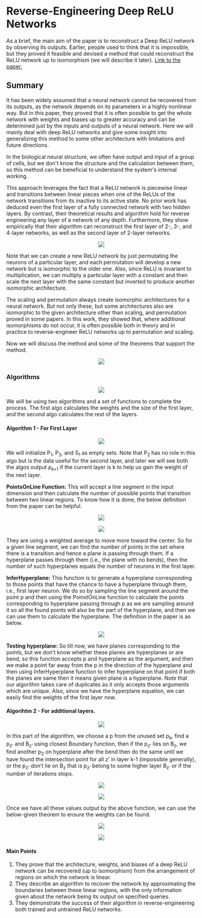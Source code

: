 # **Reverse-Engineering Deep ReLU Networks**

As a brief, the main aim of the paper is to reconstruct a Deep ReLU network by observing its outputs. Earlier, people used to think that it is impossible, but they proved it feasible and devised a method that could reconstruct the ReLU network up to isomorphism (we will describe it later). [Link to the paper.](https://arxiv.org/abs/1910.00744)

## Summary

It has been widely assumed that a neural network cannot be recovered from its outputs, as the network depends on its parameters in a highly nonlinear way. But in this paper, they proved that it is often possible to get the whole network with weights and biases up to greater accuracy and can be determined just by the inputs and outputs of a neural network. Here we will mainly deal with deep ReLU networks and give some insight into generalizing this method to some other architecture with limitations and future directions.

In the biological neural structure, we often have output and input of a group of cells, but we don't know the structure and the calculation between them, so this method can be beneficial to understand the system's internal working.

This approach leverages the fact that a ReLU network is piecewise linear and transitions between linear pieces when one of the ReLUs of the network transitions from its inactive to its active state. No prior work has deduced even the first layer of a fully connected network with two hidden layers. By contrast, their theoretical results and algorithm hold for reverse engineering any layer of a network of any depth. Furthermore, they show empirically that their algorithm can reconstruct the first layer of 2-, 3-, and 4-layer networks, as well as the second layer of 2-layer networks.

 <p align="center">
  <img src="https://raw.githubusercontent.com/Hulkido/Papers_I_Read/main/images/Reverse-Engineering%20Deep%20ReLU%20Networks%201st.png" />
</p>

Note that we can create a new ReLU network by just permutating the neurons of a particular layer, and each permutation will develop a new network but is isomorphic to the older one. Also, since ReLU is invariant to multiplication, we can multiply a particular layer with a constant and then scale the next layer with the same constant but inverted to produce another isomorphic architecture. 

The scaling and permutation always create isomorphic architectures for a neural network. But not only these, but some architectures also are isomorphic to the given architecture other than scaling, and permutation proved in some papers. In this work, they showed that, where additional isomorphisms do not occur, it is often possible both in theory and in practice to reverse-engineer ReLU networks up to permutation and scaling.

Now we will discuss the method and some of the theorems that support the method.

 <p align="center">
  <img src="https://raw.githubusercontent.com/Hulkido/Papers_I_Read/main/images/Reverse-Engineering%20Deep%20ReLU%20Networks%202nd.png" />
</p>

### Algorithms

<p align="center">
  <img src="https://raw.githubusercontent.com/Hulkido/Papers_I_Read/main/images/Reverse-Engineering%20Deep%20ReLU%20Networks%203rd.png" />
</p>

We will be using two algorithms and a set of functions to complete the process. The first algo calculates the weights and the size of the first layer, and the second algo calculates the rest of the layers.

#### Algorithm 1 - For First Layer
<p align="center">
  <img src="https://raw.githubusercontent.com/Hulkido/Papers_I_Read/main/images/Reverse-Engineering%20Deep%20ReLU%20Networks%204th.png" />
</p>

We will initialize P<sub>1</sub>, P<sub>2</sub>, and S<sub>1</sub> as empty sets. Note that P<sub>2</sub> has no role in this algo but is the data useful for the second layer, and later we will see both the algos output p<sub>k+1</sub> if the current layer is k to help us gain the weight of the next layer.

**PointsOnLine Function:** This will accept a line segment in the input dimension and then calculate the number of possible points that transition between two linear regions. To know how it is done, the below definition from the paper can be helpful.

<p align="center">
  <img src="https://raw.githubusercontent.com/Hulkido/Papers_I_Read/main/images/Reverse-Engineering%20Deep%20ReLU%20Networks%205_1.png" />
</p> 
<p align="center">
  <img src="https://raw.githubusercontent.com/Hulkido/Papers_I_Read/main/images/Reverse-Engineering%20Deep%20ReLU%20Networks%205_2.png" />
</p>

They are using a weighted average to move more toward the center. So for a given line segment, we can find the number of points in the set where there is a transition and hence a plane is passing through them. If a hyperplane passes through them (i.e., the plane with no bends), then the number of such hyperplanes equals the number of neurons in the first layer.

**InferHyperplane:** This function is to generate a hyperplane corresponding to those points that have the chance to have a hyperplane through them, i.e., first layer neuron. We do so by sampling the line segment around the point p and then using the PoinstOnLine function to calculate the points corresponding to hyperplane passing through p as we are sampling around it so all the found points will also be the part of the hyperplane, and then we can use them to calculate the hyperplane. The definition in the paper is as below.

<p align="center">
  <img src="https://raw.githubusercontent.com/Hulkido/Papers_I_Read/main/images/Reverse-Engineering%20Deep%20ReLU%20Networks%206.png" />
</p>

**Testing hyperplane:** So till now, we have planes corresponding to the points, but we don’t know whether these planes are hyperplanes or are bend, so this function accepts p and hyperplane as the argument, and then we make a point far away from the p in the direction of the hyperplane and then using InferHyperplane function to infer hyperplane on that point if both the planes are same then it means given plane is a hyperplane. Note that our algorithm takes care of duplicates as it only accepts those arguments which are unique. Also, since we have the hyperplane equation, we can easily find the weights of the first layer now.

#### Algorihtm 2 - For additional layers.

<p align="center">
  <img src="https://raw.githubusercontent.com/Hulkido/Papers_I_Read/main/images/Reverse-Engineering%20Deep%20ReLU%20Networks%207.png" />
</p>

In this part of the algorithm, we choose a p from the unused set p<sub>k</sub>, find a p<sub>z'</sub> and B<sub>z'</sub> using closest Boundary function, then if the p<sub>z'</sub> lies on B<sub>z</sub>, we find another p<sub>2</sub> on hyperplane after the bend then do the same until we have found the intersection point for all z’ in layer k-1 (impossible generally), or the p<sub>z'</sub> don’t lie on B<sub>z</sub> that is p<sub>z'</sub> belong to some higher layer B<sub>z'</sub> or if the number of iterations stops.

<p align="center">
  <img src="https://raw.githubusercontent.com/Hulkido/Papers_I_Read/main/images/Reverse-Engineering%20Deep%20ReLU%20Networks%208_1.png" />
</p>

<p align="center">
  <img src="https://raw.githubusercontent.com/Hulkido/Papers_I_Read/main/images/Reverse-Engineering%20Deep%20ReLU%20Networks%208_2.png" />
</p>

Once we have all these values output by the above function, we can use the below-given theorem to ensure the weights can be found. 

<p align="center">
  <img src="https://raw.githubusercontent.com/Hulkido/Papers_I_Read/main/images/Reverse-Engineering%20Deep%20ReLU%20Networks%209.png" />
</p>

<p align="center">
  <img src="https://raw.githubusercontent.com/Hulkido/Papers_I_Read/main/images/Reverse-Engineering%20Deep%20ReLU%20Networks%2010.png" />
</p>

#### Main Points

1.  They prove that the architecture, weights, and biases of a deep ReLU network can be recovered (up to isomorphism) from the arrangement of regions on which the network is linear.
2.  They describe an algorithm to recover the network by approximating the boundaries between these linear regions, with the only information given about the network being its output on specified queries.
3.  They demonstrate the success of their algorithm in reverse-engineering both trained and untrained ReLU networks.

